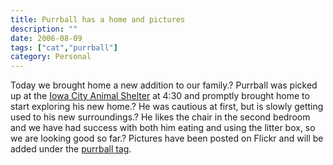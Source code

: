 ```yaml
---
title: Purrball has a home and pictures
description: ""
date: 2006-08-09
tags: ["cat","purrball"]
category: Personal
---
```



<p>Today we brought home a new addition to our family.? Purrball was picked up at the <a target="_blank" href="https://web.archive.org/web/20131211095301/http://www.icanimalcenter.org/">Iowa City Animal Shelter</a> at 4:30 and promptly brought home to start exploring his new home.? He was cautious at first, but is slowly getting used to his new surroundings.? He likes the chair in the second bedroom and we have had success with both him eating and using the litter box, so we are looking good so far.? Pictures have been posted on Flickr and will be added under the <a target="_blank" href="https://web.archive.org/web/20131211095301/http://www.flickr.com/photos/mizidymizark/tags/purrball/">purrball tag</a>.</p>
